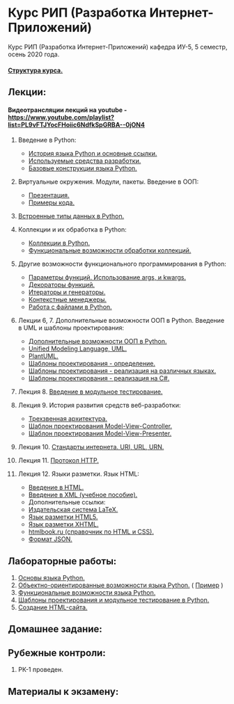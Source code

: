 # Курс РИП (Разработка Интернет-Приложений)
Курс РИП (Разработка Интернет-Приложений) кафедра ИУ-5, 5 семестр, осень 2020 года.

#### [Структура курса.](https://github.com/iu5team/iu5web-fall-2020/blob/master/pres/rip_intro.pdf)

## Лекции:

#### Видеотрансляции лекций на youtube - https://www.youtube.com/playlist?list=PL9vFTJYocFHoiic6NdfkSpGRBA--0jON4

1. Введение в Python:
    * [История языка Python и основные ссылки.](https://github.com/iu5team/iu5web-fall-2020/wiki/python_intro)
    * [Используемые средства разработки.](https://github.com/iu5team/iu5web-fall-2020/wiki/IDE)
    * [Базовые конструкции языка Python.](https://nbviewer.jupyter.org/github/iu5team/iu5web-fall-2020/blob/master/notebooks/lect_1/python_lect_1.ipynb)

1. Виртуальные окружения. Модули, пакеты. Введение в ООП:
    * [Презентация.](https://github.com/iu5team/iu5web-fall-2020/blob/master/pres/lect2/oop.pdf)
    * [Примеры кода.](/code/lect2_code)

1. [Встроенные типы данных в Python.](https://nbviewer.jupyter.org/github/iu5team/iu5web-fall-2020/blob/master/notebooks/lect_3/built_in_types.ipynb)

1. Коллекции и их обработка в Python:
    * [Коллекции в Python.](https://nbviewer.jupyter.org/github/iu5team/iu5web-fall-2020/blob/master/notebooks/lect_4/collections.ipynb)
    * [Функциональные возможности обработки коллекций.](https://nbviewer.jupyter.org/github/iu5team/iu5web-fall-2020/blob/master/notebooks/lect_4/fp_collections.ipynb)

1. Другие возможности функционального программирования в Python:
    * [Параметры функций. Использование args, и kwargs.](https://nbviewer.jupyter.org/github/iu5team/iu5web-fall-2020/blob/master/notebooks/lect_5/args_kwargs.ipynb)
    * [Декораторы функций.](https://nbviewer.jupyter.org/github/iu5team/iu5web-fall-2020/blob/master/notebooks/lect_5/decorators.ipynb)
    * [Итераторы и генераторы.](https://nbviewer.jupyter.org/github/iu5team/iu5web-fall-2020/blob/master/notebooks/lect_5/iterators_generators.ipynb)
    * [Контекстные менеджеры.](https://nbviewer.jupyter.org/github/iu5team/iu5web-fall-2020/blob/master/notebooks/lect_5/context_managers.ipynb)
    * [Работа с файлами в Python.](https://nbviewer.jupyter.org/github/iu5team/iu5web-fall-2020/blob/master/notebooks/lect_5/files/files.ipynb)

1. Лекции 6, 7. Дополнительные возможности ООП в Python. Введение в UML и шаблоны проектирования:
    * [Дополнительные возможности ООП в Python.](https://nbviewer.jupyter.org/github/iu5team/iu5web-fall-2020/blob/master/notebooks/lect_6/oop_adv.ipynb)
    * [Unified Modeling Language, UML.](https://ru.wikipedia.org/wiki/UML)
    * [PlantUML.](https://plantuml.com/)
    * [Шаблоны проектирования - определение.](https://ru.wikipedia.org/wiki/%D0%A8%D0%B0%D0%B1%D0%BB%D0%BE%D0%BD_%D0%BF%D1%80%D0%BE%D0%B5%D0%BA%D1%82%D0%B8%D1%80%D0%BE%D0%B2%D0%B0%D0%BD%D0%B8%D1%8F)
    * [Шаблоны проектирования - реализация на различных языках.](https://refactoring.guru/ru/design-patterns/catalog)
    * [Шаблоны проектирования - реализация на C#.](https://metanit.com/sharp/patterns/1.1.php)

1. Лекция 8. [Введение в модульное тестирование.](https://github.com/iu5team/iu5web-fall-2020/blob/master/pres/rip_test.pdf)


1. Лекция 9. История развития средств веб-разработки: 
    * [Трехзвенная архитектура.](https://github.com/iu5team/iu5web-fall-2020/blob/master/pres/lect_web/web_intro.pdf)
    * [Шаблон проектирования Model-View-Controller.](https://ru.wikipedia.org/wiki/Model-View-Controller)
    * [Шаблон проектирования Model-View-Presenter.](https://ru.wikipedia.org/wiki/Model-View-Presenter)


1. Лекция 10. [Стандарты интернета. URI, URL, URN.](https://github.com/iu5team/iu5web-fall-2020/blob/master/pres/rip_http.pdf)


1. Лекция 11. [Протокол HTTP.](https://github.com/iu5team/iu5web-fall-2020/blob/master/pres/rip_http.pdf)

1. Лекция 12. Языки разметки. Язык HTML: 
    * [Введение в HTML.](https://ugapanyuk.github.io/data/html.zip)
    * [Введение в XML (учебное пособие).](https://ugapanyuk.github.io/data/XML_2014.zip)
    * Дополнительные ссылки:
    * [Издательская система LaTeX.](https://ru.wikipedia.org/wiki/LaTeX)
    * [Язык разметки HTML5.](https://ru.wikipedia.org/wiki/HTML5)
    * [Язык разметки XHTML.](https://ru.wikipedia.org/wiki/XHTML)
    * [htmlbook.ru (справочник по HTML и CSS).](http://htmlbook.ru/)
    * [Формат JSON.](https://ru.wikipedia.org/wiki/JSON)



## Лабораторные работы:
1. [Основы языка Python.](https://github.com/iu5team/iu5web-fall-2020/wiki/lab_python_intro)
1. [Объектно-ориентированные возможности языка Python.](https://github.com/iu5team/iu5web-fall-2020/wiki/lab_python_oop) ( [Пример](/code/lab2_code) )
1. [Функциональные возможности языка Python.](https://github.com/iu5team/iu5web-fall-2020/wiki/lab_python_fp)
1. [Шаблоны проектирования и модульное тестирование в Python.](https://github.com/iu5team/iu5web-fall-2020/wiki/lab_python_test)
1. [Создание HTML-сайта.](https://github.com/iu5team/iu5web-fall-2020/wiki/lab_html_intro)



## Домашнее задание:


## Рубежные контроли:
1. РК-1 проведен.


## Материалы к экзамену:

